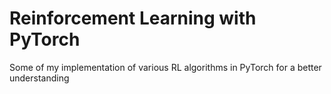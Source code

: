 # Reinforcement Learning with PyTorch
Some of my implementation of various RL algorithms in PyTorch for a better understanding
